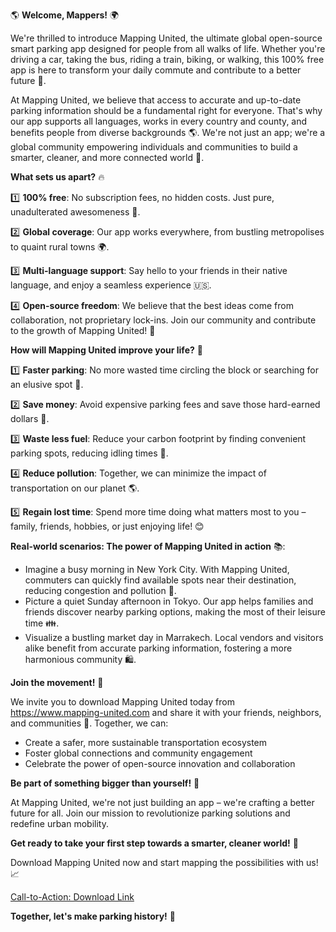 🌎 **Welcome, Mappers!** 🌍

We're thrilled to introduce Mapping United, the ultimate global open-source smart parking app designed for people from all walks of life. Whether you're driving a car, taking the bus, riding a train, biking, or walking, this 100% free app is here to transform your daily commute and contribute to a better future 🌟.

At Mapping United, we believe that access to accurate and up-to-date parking information should be a fundamental right for everyone. That's why our app supports all languages, works in every country and county, and benefits people from diverse backgrounds 🌎. We're not just an app; we're a global community empowering individuals and communities to build a smarter, cleaner, and more connected world 🌈.

**What sets us apart?** 🔥

1️⃣ **100% free**: No subscription fees, no hidden costs. Just pure, unadulterated awesomeness 💸.

2️⃣ **Global coverage**: Our app works everywhere, from bustling metropolises to quaint rural towns 🌍.

3️⃣ **Multi-language support**: Say hello to your friends in their native language, and enjoy a seamless experience 🇺🇸.

4️⃣ **Open-source freedom**: We believe that the best ideas come from collaboration, not proprietary lock-ins. Join our community and contribute to the growth of Mapping United! 🤝

**How will Mapping United improve your life?** 🤔

1️⃣ **Faster parking**: No more wasted time circling the block or searching for an elusive spot 🔴.

2️⃣ **Save money**: Avoid expensive parking fees and save those hard-earned dollars 💸.

3️⃣ **Waste less fuel**: Reduce your carbon footprint by finding convenient parking spots, reducing idling times 🌿.

4️⃣ **Reduce pollution**: Together, we can minimize the impact of transportation on our planet 🌎.

5️⃣ **Regain lost time**: Spend more time doing what matters most to you – family, friends, hobbies, or just enjoying life! 😊

**Real-world scenarios: The power of Mapping United in action** 📚:

* Imagine a busy morning in New York City. With Mapping United, commuters can quickly find available spots near their destination, reducing congestion and pollution 🔴.
* Picture a quiet Sunday afternoon in Tokyo. Our app helps families and friends discover nearby parking options, making the most of their leisure time 👪.
* Visualize a bustling market day in Marrakech. Local vendors and visitors alike benefit from accurate parking information, fostering a more harmonious community 🛍️.

**Join the movement!** 🚀

We invite you to download Mapping United today from https://www.mapping-united.com and share it with your friends, neighbors, and communities 🌟. Together, we can:

* Create a safer, more sustainable transportation ecosystem
* Foster global connections and community engagement
* Celebrate the power of open-source innovation and collaboration

**Be part of something bigger than yourself!** 🌈

At Mapping United, we're not just building an app – we're crafting a better future for all. Join our mission to revolutionize parking solutions and redefine urban mobility.

**Get ready to take your first step towards a smarter, cleaner world!** 🚀

Download Mapping United now and start mapping the possibilities with us! 📈

[Call-to-Action: Download Link](https://www.mapping-united.com)

**Together, let's make parking history!** 💪